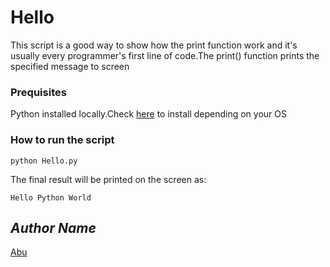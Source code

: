 # Hello

This script is a good way to show how the print function work and it's usually every programmer's first line of code.The print() function prints the specified message to screen

### Prequisites

Python installed locally.Check [here](https://www.python.org/downloads/) to install depending on your OS

### How to run the script

```
python Hello.py
```

The final result will be printed on the screen as:

```
Hello Python World
```

## *Author Name*
[Abu](https://github.com)